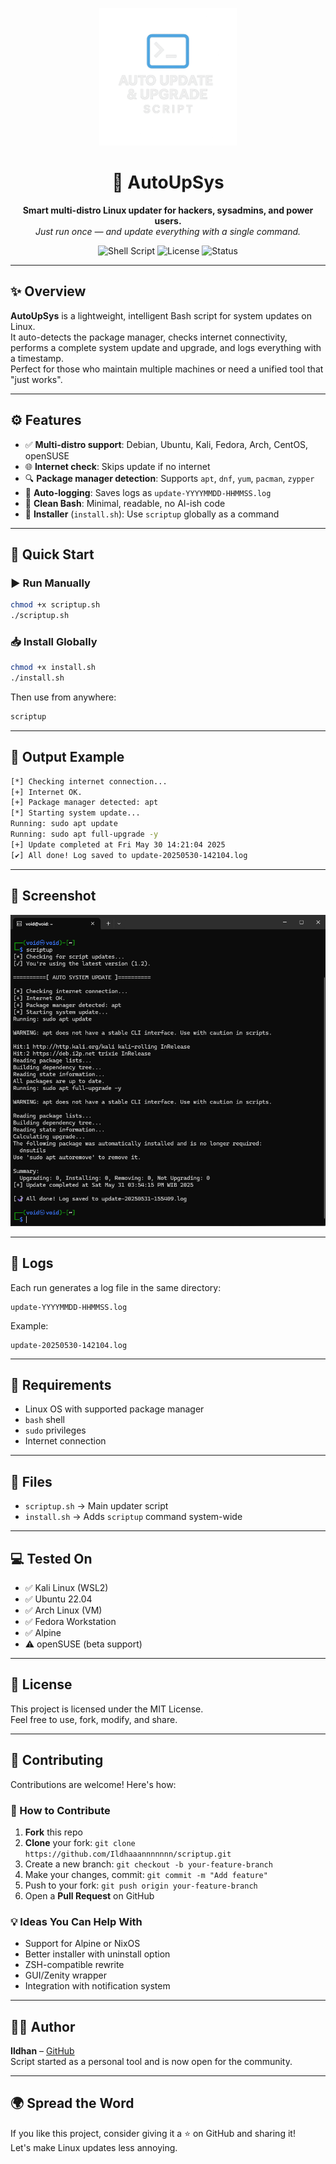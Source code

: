 <p align="center">
  <img src="logo.png" width="220" alt="AutoUpSys logo">
</p>

<h1 align="center">🔄 AutoUpSys</h1>

<p align="center">
  <b>Smart multi-distro Linux updater for hackers, sysadmins, and power users.</b><br>
  <i>Just run once — and update everything with a single command.</i>
</p>

<p align="center">
  <img alt="Shell Script" src="https://img.shields.io/badge/made%20with-bash-1f425f.svg">
  <img alt="License" src="https://img.shields.io/badge/license-MIT-blue">
  <img alt="Status" src="https://img.shields.io/badge/version-1.2-green">
</p>

---

## ✨ Overview

**AutoUpSys** is a lightweight, intelligent Bash script for system updates on Linux.  
It auto-detects the package manager, checks internet connectivity, performs a complete system update and upgrade, and logs everything with a timestamp.  
Perfect for those who maintain multiple machines or need a unified tool that "just works".

---

## ⚙️ Features

- ✅ **Multi-distro support**: Debian, Ubuntu, Kali, Fedora, Arch, CentOS, openSUSE
- 🌐 **Internet check**: Skips update if no internet
- 🔍 **Package manager detection**: Supports `apt`, `dnf`, `yum`, `pacman`, `zypper`
- 📄 **Auto-logging**: Saves logs as `update-YYYYMMDD-HHMMSS.log`
- 🧠 **Clean Bash**: Minimal, readable, no AI-ish code
- 🔧 **Installer** (`install.sh`): Use `scriptup` globally as a command

---

## 🚀 Quick Start

### ▶️ Run Manually

```bash
chmod +x scriptup.sh
./scriptup.sh
```

### 📥 Install Globally

```bash
chmod +x install.sh
./install.sh
```

Then use from anywhere:

```bash
scriptup
```

---

## 🧪 Output Example

```bash
[*] Checking internet connection...
[+] Internet OK.
[+] Package manager detected: apt
[*] Starting system update...
Running: sudo apt update
Running: sudo apt full-upgrade -y
[+] Update completed at Fri May 30 14:21:04 2025
[✔] All done! Log saved to update-20250530-142104.log
```

---
## 📸 Screenshot
 <p align="left">
   <img src="snapshot.png" width="600" alt="snapshot">
 </p>

---


## 📂 Logs

Each run generates a log file in the same directory:

```
update-YYYYMMDD-HHMMSS.log
```

Example:

```
update-20250530-142104.log
```

---

## 🧠 Requirements

- Linux OS with supported package manager
- `bash` shell
- `sudo` privileges
- Internet connection

---

## 🔧 Files

- `scriptup.sh` → Main updater script
- `install.sh` → Adds `scriptup` command system-wide

---

## 💻 Tested On

- ✅ Kali Linux (WSL2)
- ✅ Ubuntu 22.04
- ✅ Arch Linux (VM)
- ✅ Fedora Workstation
- ✅ Alpine 
- ⚠️ openSUSE (beta support)

---

## 📜 License

This project is licensed under the MIT License.  
Feel free to use, fork, modify, and share.

---

## 🤝 Contributing

Contributions are welcome! Here's how:

### 🧩 How to Contribute

1. **Fork** this repo
2. **Clone** your fork: `git clone https://github.com/Ildhaaannnnnnn/scriptup.git`
3. Create a new branch: `git checkout -b your-feature-branch`
4. Make your changes, commit: `git commit -m "Add feature"`
5. Push to your fork: `git push origin your-feature-branch`
6. Open a **Pull Request** on GitHub

### 💡 Ideas You Can Help With

- Support for Alpine or NixOS
- Better installer with uninstall option
- ZSH-compatible rewrite
- GUI/Zenity wrapper
- Integration with notification system

---

## 🙋‍♂️ Author

**Ildhan** – [GitHub](https://github.com/Ildhaaannnnnnn)  
Script started as a personal tool and is now open for the community.

---

## 🌍 Spread the Word

If you like this project, consider giving it a ⭐ on GitHub and sharing it!  
Let's make Linux updates less annoying.